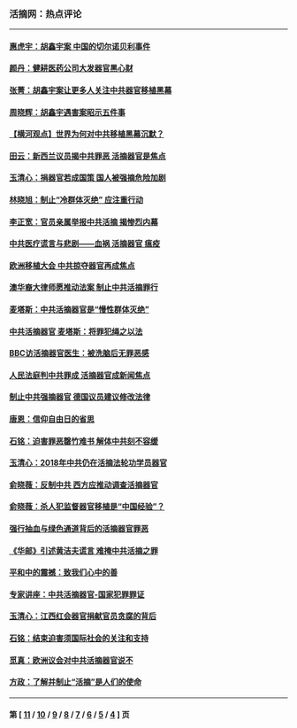 ### 活摘网：热点评论
---
#### [惠虎宇：胡鑫宇案 中国的切尔诺贝利事件](../../pages/nf5879/n13942916.md?03200430) 
#### [颜丹：健耕医药公司大发器官黑心财](../../pages/nf5879/n13940134.md?03200430) 
#### [张菁：胡鑫宇案让更多人关注中共器官移植黑幕](../../pages/nf5879/n13929073.md?03200430) 
#### [周晓辉：胡鑫宇遇害案昭示五件事](../../pages/nf5879/n13921870.md?03200430) 
#### [【横河观点】世界为何对中共移植黑幕沉默？](../../pages/nf5879/n13244249.md?03200430) 
#### [田云：新西兰议员揭中共罪恶 活摘器官是焦点](../../pages/nf5879/n13070629.md?03200430) 
#### [玉清心：捐器官若成国策 国人被强摘危险加剧](../../pages/nf5879/n12802713.md?03200430) 
#### [林晓旭：制止“冷群体灭绝” 应注重行动](../../pages/nf5879/n12779736.md?03200430) 
#### [李正宽：官员亲属举报中共活摘 揭惨烈内幕](../../pages/nf5879/n12684490.md?03200430) 
#### [中共医疗谎言与悲剧——血祸 活摘器官 瘟疫](../../pages/nf5879/n12372103.md?03200430) 
#### [欧洲移植大会 中共掠夺器官再成焦点](../../pages/nf5879/n11538883.md?03200430) 
#### [澳华裔大律师愿推动法案 制止中共活摘罪行](../../pages/nf5879/n11377039.md?03200430) 
#### [麦塔斯：中共活摘器官是“慢性群体灭绝”](../../pages/nf5879/n11350529.md?03200430) 
#### [中共活摘器官 麦塔斯：将罪犯绳之以法](../../pages/nf5879/n11347973.md?03200430) 
#### [BBC访活摘器官医生：被洗脑后无罪恶感](../../pages/nf5879/n11335935.md?03200430) 
#### [人民法庭判中共罪成 活摘器官成新闻焦点](../../pages/nf5879/n11331578.md?03200430) 
#### [制止中共强摘器官 德国议员建议修改法律](../../pages/nf5879/n11249451.md?03200430) 
#### [唐恩：信仰自由日的省思](../../pages/nf5879/n11003525.md?03200430) 
#### [石铭：迫害罪恶罄竹难书  解体中共刻不容缓](../../pages/nf5879/n10942855.md?03200430) 
#### [玉清心：2018年中共仍在活摘法轮功学员器官](../../pages/nf5879/n10914646.md?03200430) 
#### [俞晓薇：反制中共 西方应推动调查活摘器官](../../pages/nf5879/n10794671.md?03200430) 
#### [俞晓薇：杀人犯监督器官移植是“中国经验”？](../../pages/nf5879/n10466427.md?03200430) 
#### [强行抽血与绿色通道背后的活摘器官罪恶](../../pages/nf5879/n10004708.md?03200430) 
#### [《华邮》引述黄洁夫谎言 难掩中共活摘之罪](../../pages/nf5879/n9642309.md?03200430) 
#### [平和中的震撼：致我们心中的善](../../pages/nf5879/n9021123.md?03200430) 
#### [专家讲座：中共活摘器官-国家犯罪罪证](../../pages/nf5879/n8828153.md?03200430) 
#### [玉清心：江西红会器官捐献官员贪腐的背后](../../pages/nf5879/n8522122.md?03200430) 
#### [石铭：结束迫害须国际社会的关注和支持](../../pages/nf5879/n8443497.md?03200430) 
#### [觅真：欧洲议会对中共活摘器官说不](../../pages/nf5879/n8337486.md?03200430) 
#### [方政：了解并制止“活摘”是人们的使命](../../pages/nf5879/n8329214.md?03200430) 

---
#### 第 [ [11](./11.md?03200430) / [10](./10.md?03200430) / [9](./9.md?03200430) / [8](./8.md?03200430) / [7](./7.md?03200430) / [6](./6.md?03200430) / [5](./5.md?03200430) / [4](./4.md?03200430) ] 页
